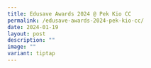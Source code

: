 ```yaml
---
title: Edusave Awards 2024 @ Pek Kio CC
permalink: /edusave-awards-2024-pek-kio-cc/
date: 2024-01-19
layout: post
description: ""
image: ""
variant: tiptap
---
```

<p></p>